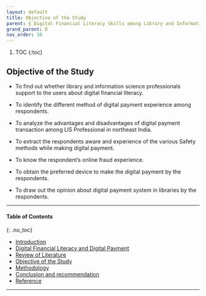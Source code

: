 ```yaml
---
layout: default
title: Objective of the Study
parent: § Digital Financial Literacy Skills among Library and Information Science Professionals in Northeast India - A Study   
grand_parent: D 
nav_order: 30 
---
```

<style>
.dont-break-out {
  /* These are technically the same, but use both */
  overflow-wrap: break-word;
  word-wrap: break-word;

     -ms-word-break: break-all;
  /* This is the dangerous one in WebKit, as it breaks things wherever */
  word-break: break-all;
  /* Instead use this non-standard one: */
  word-break: break-word;
}

.youtube-container {
    position: relative;
    width: 100%;
    height: 0;
    padding-bottom: 56.25%;
}
.youtube-video {
    position: absolute;
    top: 0;
    left: 0;
    width: 100%;
    height: 100%;
}

</style>

<div class="dont-break-out" markdown="1">

1. TOC
{:toc}

## Objective of the Study
- To find out whether library and information science professionals support to the users about digital financial literacy. 

- To identify the different method of digital payment experience among respondents. 

- To analyze the advantages and disadvantages of digital payment transaction among LIS Professional in northeast India. 

- To extract the respondents aware and experience of the various Safety methods while making digital payment. 

- To know the respondent’s online fraud experience. 

- To obtain the preferred device to make the digital payment by the respondents. 

- To draw out the opinion about digital payment system in libraries by the respondents.

***

#### Table of Contents
{: .no_toc}

<ul><li> <a href="/docs/D/Digital-Financial-Literacy-Skills-among-Library-and-Information-Science-Professionals-in-Northeast-India-A-Study-1/">Introduction</a></li><li> <a href="/docs/D/Digital-Financial-Literacy-Skills-among-Library-and-Information-Science-Professionals-in-Northeast-India-A-Study-1-2/">Digital Financial Literacy and Digital Payment</a></li><li> <a href="/docs/D/Digital-Financial-Literacy-Skills-among-Library-and-Information-Science-Professionals-in-Northeast-India-A-Study-2/">Review of Literature</a></li><li> <a href="/docs/D/Digital-Financial-Literacy-Skills-among-Library-and-Information-Science-Professionals-in-Northeast-India-A-Study-3/">Objective of the Study</a></li><li> <a href="/docs/D/Digital-Financial-Literacy-Skills-among-Library-and-Information-Science-Professionals-in-Northeast-India-A-Study-4/">Methodology</a></li><li> <a href="/docs/D/Digital-Financial-Literacy-Skills-among-Library-and-Information-Science-Professionals-in-Northeast-India-A-Study-5/">Conclusion and recommendation</a></li><li> <a href="/docs/D/Digital-Financial-Literacy-Skills-among-Library-and-Information-Science-Professionals-in-Northeast-India-A-Study-6/">Reference</a></li></ul>

***

</div>
